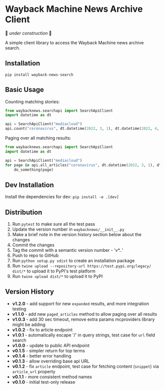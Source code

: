 Wayback Machine News Archive Client
===================================

🚧 _under construction_ 🚧

A simple client library to access the Wayback Machine news archive search.


Installation
------------

`pip install wayback-news-search`


Basic Usage
-----------

Counting matching stories:

```python
from waybacknews.searchapi import SearchApiClient
import datetime as dt

api = SearchApiClient("mediacloud")
api.count("coronavirus", dt.datetime(2022, 3, 1), dt.datetime(2022, 4, 1))
```

Paging over all matching results:

```python
from waybacknews.searchapi import SearchApiClient
import datetime as dt

api = SearchApiClient("mediacloud")
for page in api.all_articles("coronavirus", dt.datetime(2022, 3, 1), dt.datetime(2022, 4, 1)):
    do_something(page)
```


Dev Installation
----------------

Install the dependencies for dev: `pip install -e .[dev]`



Distribution
------------

1. Run `pytest` to make sure all the test pass
2. Update the version number in `waybacknews/__init__.py`
3. Make a brief note in the version history section below about the changes
4. Commit the changes
5. Tag the commit with a semantic version number - 'v*.*.*'
6. Push to repo to GitHub
7. Run `python setup.py sdist` to create an installation package
8. Run `twine upload --repository-url https://test.pypi.org/legacy/ dist/*` to upload it to PyPI's test platform
9. Run `twine upload dist/*` to upload it to PyPI


Version History
---------------

* __v1.2.0__ - add support for new `expanded` results, and more integration testing
* __v1.1.0__ - add new `paged_articles` method to allow paging over all results
* __v1.0.3__ - add 30 sec timeout, remove extra params mcproviders library might be adding
* __v1.0.2__ - fix to article endpoint
* __v1.0.1__ - automatically escape '/' in query strings, test case for `url` field search
* __v1.0.0__ - update to public API endpoint
* __v0.1.5__ - simpler return for top terms
* __v0.1.4__ - better error handling
* __v0.1.3__ - allow overriding base api URL 
* __v0.1.2__ - fix `article` endpoint, test case for fetching content (`snippet`) via `article_url` property 
* __v0.1.1__ - more consistent method names
* __v0.1.0__ - initial test-only release
